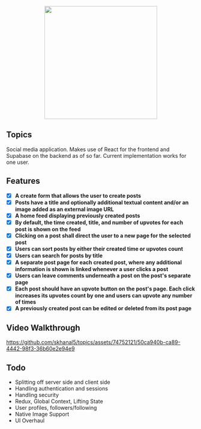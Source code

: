 <p align="center" >
  <img src="https://github.com/skhanal5/topics/assets/74752121/ea051ac0-8e6c-431f-9622-0b8a731e26ff" width=300></img>
</p>

## Topics
Social media application. Makes use of React for the frontend and Supabase on the backend as of so far. Current implementation works for one user. 

## Features

- [X] **A create form that allows the user to create posts**
- [X] **Posts have a title and optionally additional textual content and/or an image added as an external image URL**
- [X] **A home feed displaying previously created posts**
- [X] **By default, the time created, title, and number of upvotes for each post is shown on the feed**
- [X] **Clicking on a post shall direct the user to a new page for the selected post**
- [X] **Users can sort posts by either their created time or upvotes count**
- [X] **Users can search for posts by title**
- [X] **A separate post page for each created post, where any additional information is shown is linked whenever a user clicks a post**
- [X] **Users can leave comments underneath a post on the post's separate page**
- [X] **Each post should have an upvote button on the post's page. Each click increases its upvotes count by one and users can upvote any number of times**
- [X] **A previously created post can be edited or deleted from its post page**

## Video Walkthrough
https://github.com/skhanal5/topics/assets/74752121/50ca940b-ca89-4442-98f3-36b60e2e94e9

## Todo
* Splitting off server side and client side
* Handling authentication and sessions
* Handling security
* Redux, Global Context, Lifting State
* User profiles, followers/following
* Native Image Support
* UI Overhaul
